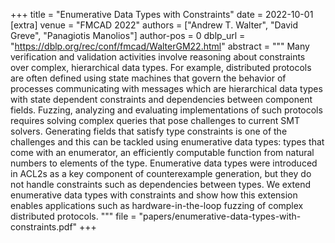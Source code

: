 +++
title = "Enumerative Data Types with Constraints"
date = 2022-10-01
[extra]
venue = "FMCAD 2022"
authors = ["Andrew T. Walter", "David Greve", "Panagiotis Manolios"]
author-pos = 0
dblp_url = "https://dblp.org/rec/conf/fmcad/WalterGM22.html"
abstract = """
Many verification and validation activities involve
reasoning about constraints over complex, hierarchical data
types. For example, distributed protocols are often defined using
state machines that govern the behavior of processes communicating with messages which are hierarchical data types with state dependent constraints and dependencies between component
fields. Fuzzing, analyzing and evaluating implementations of such
protocols requires solving complex queries that pose challenges
to current SMT solvers. Generating fields that satisfy type
constraints is one of the challenges and this can be tackled using
enumerative data types: types that come with an enumerator, an
efficiently computable function from natural numbers to elements
of the type. Enumerative data types were introduced in ACL2s
as a key component of counterexample generation, but they do
not handle constraints such as dependencies between types. We
extend enumerative data types with constraints and show how
this extension enables applications such as hardware-in-the-loop
fuzzing of complex distributed protocols.
"""
file = "papers/enumerative-data-types-with-constraints.pdf"
+++